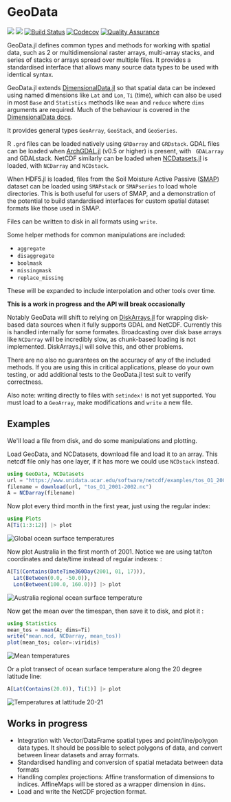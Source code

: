 # GeoData

[![](https://img.shields.io/badge/docs-stable-blue.svg)](https://rafaqz.github.io/GeoData.jl/stable)
[![](https://img.shields.io/badge/docs-dev-blue.svg)](https://rafaqz.github.io/GeoData.jl/dev)
[![Build Status](https://travis-ci.org/rafaqz/GeoData.jl.svg?branch=master)](https://travis-ci.org/rafaqz/GeoData.jl)
[![Codecov](https://codecov.io/gh/rafaqz/GeoData.jl/branch/master/graph/badge.svg)](https://codecov.io/gh/rafaqz/GeoData.jl)
[![Quality Assurance](https://img.shields.io/badge/GeoData.jl-%F0%9F%8C%A2-aqua.svg)](https://github.com/rafaqz/GeoData.jl)

GeoData.jl defines common types and methods for working with spatial data,
such as 2 or multidimensional raster arrays, multi-array stacks, and series of
stacks or arrays spread over multiple files. It provides a standardised
interface that allows many source data types to be used with identical syntax.

GeoData.jl extends
[DimensionalData.jl](https://github.com/rafaqz/DimensionalData.jl) so that
spatial data can be indexed using named dimensions like `Lat` and `Lon`, `Ti`
(time), which can also be used in most `Base` and `Statistics` methods like
`mean` and `reduce` where `dims` arguments are required. Much of the behaviour
is covered in the [DimensionalData
docs](https://rafaqz.github.io/DimensionalData.jl/stable/).

It provides general types `GeoArray`, `GeoStack`, and `GeoSeries`. 

R `.grd` files can be loaded natively using `GRDarray` and `GRDstack`. 
GDAL files can be loaded when
[ArchGDAL.jl](https://github.com/yeesian/ArchGDAL.jl) (v0.5 or higher) is
present, with ` GDALarray` and GDALstack. NetCDF similarly can be loaded when
[NCDatasets.jl](https://github.com/Alexander-Barth/NCDatasets.jl) is loaded,
with `NCDarray` and `NCDstack`.

When HDF5.jl is loaded, files from the Soil Moisture Active Passive
([SMAP](https://smap.jpl.nasa.gov/)) dataset can be loaded using `SMAPstack`
or `SMAPseries` to load whole directories. This is both useful for users of
SMAP, and a demonstration of the potential to build standardised interfaces 
for custom spatial dataset formats like those used in SMAP.

Files can be written to disk in all formats using `write`.

Some helper methods for common manipulations are included:
- `aggregate`
- `disaggregate`
- `boolmask`
- `missingmask`
- `replace_missing`

These will be expanded to include interpolation and other tools over time.


**This is a work in progress and the API will break occasionally**

Notably GeoData will shift to relying on
[DiskArrays.jl](https://github.com/meggart/DiskArrays.jl) for wrapping
disk-based data sources when it fully supports GDAL and NetCDF. Currently this
is handled internally for some formates. Broadcasting over disk base arrays like
`NCDarray` will be incredibly slow, as chunk-based loading is not implemented.
DiskArrays.jl will solve this, and other problems.

There are no also no guarantees on the accuracy of any of the included methods.
If you are using this in critical applications, please do your own testing,
or add additional tests to the GeoData.jl test suit to verify correctness.

Also note: writing directly to files with `setindex!` is not yet supported. 
You must load to a `GeoArray`, make modifications and `write` a new file. 

## Examples

We'll load a file from disk, and do some manipulations and plotting.

Load GeoData, and NCDatasets, download file and load it to 
an array. This netcdf file only has one layer, if it has more we 
could use `NCDstack` instead.

```julia
using GeoData, NCDatasets
url = "https://www.unidata.ucar.edu/software/netcdf/examples/tos_O1_2001-2002.nc"
filename = download(url, "tos_O1_2001-2002.nc")
A = NCDarray(filename)
```

Now plot every third month in the first year, just using the regular index:

```julia
using Plots
A[Ti(1:3:12)] |> plot
```

![Global ocean surface temperatures](https://raw.githubusercontent.com/rafaqz/GeoData.jl/media/four_pane_map.png)

Now plot Australia in the first month of 2001. Notice we are using tat/ton coordinates 
and date/time instead of regular indexes:
:

```julia
A[Ti(Contains(DateTime360Day(2001, 01, 17))), 
  Lat(Between(0.0, -50.0)), 
  Lon(Between(100.0, 160.0))] |> plot
```

![Australia regional ocean surface temperature](https://raw.githubusercontent.com/rafaqz/GeoData.jl/media/aus.png)

Now get the mean over the timespan, then save it to disk, and plot it :

```julia
using Statistics
mean_tos = mean(A; dims=Ti)
write("mean.ncd, NCDarray, mean_tos))
plot(mean_tos; color=:viridis) 
```

![Mean temperatures](https://raw.githubusercontent.com/rafaqz/GeoData.jl/media/mean.png)

Or a plot transect of ocean surface temperature along the 20 degree latitude line:

```julia
A[Lat(Contains(20.0)), Ti(1)] |> plot
```

![Temperatures at lattitude 20-21](https://raw.githubusercontent.com/rafaqz/GeoData.jl/media/lat_20.png)


## Works in progress

- Integration with Vector/DataFrame spatial types and point/line/polygon data
  types. It should be possible to select polygons of data, and convert between
  linear datasets and array formats.
- Standardised handling and conversion of spatial metadata between data formats
- Handling complex projections: Affine transformation of dimensions to indices.
  AffineMaps will be stored as a wrapper dimension in `dims`.
- Load and write the NetCDF projection format.
